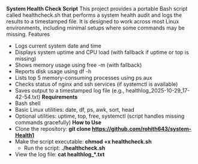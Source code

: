 **System Health Check Script**
This project provides a portable Bash script called healthcheck.sh that performs a system health audit and logs the results to a timestamped file. It is designed to work across most Linux environments, including minimal setups where some commands may be missing.
Features
- Logs current system date and time
- Displays system uptime and CPU load (with fallback if uptime or top is missing)
- Shows memory usage using free -m (with fallback)
- Reports disk usage using df -h
- Lists top 5 memory-consuming processes using ps aux
- Checks status of nginx and ssh services (if systemctl is available)
- Saves output to a timestamped log file (e.g., healthlog_2025-10-29_17-42-54.txt)
**Requirements**
- Bash shell
- Basic Linux utilities: date, df, ps, awk, sort, head
- Optional utilities: uptime, top, free, systemctl (script handles missing commands gracefully)
**How to Use**
- Clone the repository:
**git clone https://github.com/rohith643/system-Health1**
- Make the script executable:
**chmod +x healthcheck.sh**
  - Run the script:
**./healthcheck.sh**
- View the log file:
**cat healthlog_*.txt** 


